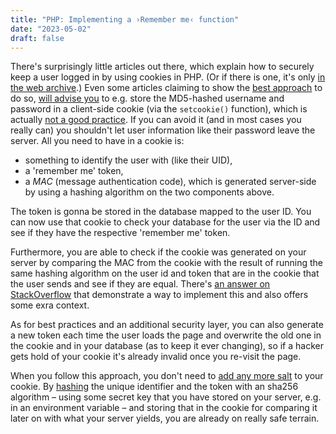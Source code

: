 ```yaml
---
title: "PHP: Implementing a ›Remember me‹ function"
date: "2023-05-02"
draft: false
---
```


There's surprisingly little articles out there, which explain how to securely keep a user logged in by using cookies in PHP. (Or if there is one, it's only [in the web archive](https://web.archive.org/web/20110219130748/http://jaspan.com/improved_persistent_login_cookie_best_practice).) Even some articles claiming to show the [best approach](https://www.geeksforgeeks.org/best-approach-for-keep-me-logged-in-using-php/) to do so, [will advise you](http://www.phpnerds.com/article/using-cookies-in-php/2) to e.g. store the MD5-hashed username and password in a client-side cookie (via the `setcookie()` function), which is actually [not a good practice](https://stackoverflow.com/a/17266448). If you can avoid it (and in most cases you really can) you shouldn't let user information like their password leave the server. All you need to have in a cookie is:

- something to identify the user with (like their UID),
- a 'remember me' token,
- a _MAC_ (message authentication code), which is generated server-side by using a hashing algorithm on the two components above.

The token is gonna be stored in the database mapped to the user ID. You can now use that cookie to check your database for the user via the ID and see if they have the respective 'remember me' token.

Furthermore, you are able to check if the cookie was generated on your server by comparing the MAC from the cookie with the result of running the same hashing algorithm on the user id and token that are in the cookie that the user sends and see if they are equal. There's [an answer on StackOverflow](https://stackoverflow.com/questions/1354999/keep-me-logged-in-the-best-approach/17266448#17266448) that demonstrate a way to implement this and also offers some exra context.

As for best practices and an additional security layer, you can also generate a new token each time the user loads the page and overwrite the old one in the cookie and in your database (as to keep it ever changing), so if a hacker gets hold of your cookie it's already invalid once you re-visit the page.

When you follow this approach, you don't need to [add any more salt](https://excellium-services.com/2021/01/18/password-hashing-be-careful-about-what-you-hash/) to your cookie. By [hashing](https://www.php.net/manual/en/function.hash-hmac.php) the unique identifier and the token with an sha256 algorithm – using some secret key that you have stored on your server, e.g. in an environment variable – and storing that in the cookie for comparing it later on with what your server yields, you are already on really safe terrain.
